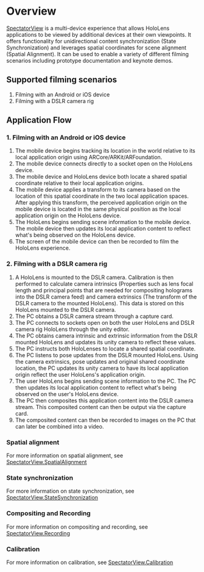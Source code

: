 # Overview

[SpectatorView](Scripts/SpectatorView.cs) is a multi-device experience that allows HoloLens applications to be viewed by additional devices at their own viewpoints. It offers functionality for unidirectional content synchronization (State Synchronization) and leverages spatial coordinates for scene alignment (Spatial Alignment). It can be used to enable a variety of different filming scenarios including prototype documentation and keynote demos.

## Supported filming scenarios
1. Filming with an Android or iOS device
2. Filming with a DSLR camera rig

## Application Flow

### 1. Filming with an Android or iOS device
1. The mobile device begins tracking its location in the world relative to its local application origin using ARCore/ARKit/ARFoundation.
2. The mobile device connects directly to a socket open on the HoloLens device.
3. The mobile device and HoloLens device both locate a shared spatial coordinate relative to their local application origins.
4. The mobile device applies a transform to its camera based on the location of this spatial coordinate in the two local application spaces. After applying this transform, the perceived application origin on the mobile device is located in the same physical position as the local application origin on the HoloLens device.
5. The HoloLens begins sending scene information to the mobile device. The mobile device then updates its local application content to reflect what's being observed on the HoloLens device.
6. The screen of the mobile device can then be recorded to film the HoloLens experience.

### 2. Filming with a DSLR camera rig
1. A HoloLens is mounted to the DSLR camera. Calibration is then performed to calculate camera intrinsics (Properties such as lens focal length and principal points that are needed for compositing holograms into the DSLR camera feed) and camera extrinsics (The transform of the DSLR camera to the mounted HoloLens). This data is stored on this HoloLens mounted to the DSLR camera.
2. The PC obtains a DSLR camera stream through a capture card.
3. The PC connects to sockets open on both the user HoloLens and DSLR camera rig HoloLens through the unity editor.
4. The PC obtains camera intrinsic and extrinsic information from the DSLR mounted HoloLens and updates its unity camera to reflect these values.
5. The PC instructs both HoloLenses to locate a shared spatial coordinate.
6. The PC listens to pose updates from the DSLR mounted HoloLens. Using the camera extrinsics, pose updates and original shared coordinate location, the PC updates its unity camera to have its local application origin reflect the user HoloLens's application origin.
7. The user HoloLens begins sending scene information to the PC. The PC then updates its local application content to reflect what's being observed on the user's HoloLens device.
8. The PC then composites this application content into the DSLR camera stream. This composited content can then be output via the capture card.
9. The composited content can then be recorded to images on the PC that can later be combined into a video.

### Spatial alignment
For more information on spatial alignment, see [SpectatorView.SpatialAlignment](SpectatorView.SpatialAlignment.md)

### State synchronization
For more information on state synchronization, see [SpectatorView.StateSynchronization](SpectatorView.StateSynchronization.md)

### Compositing and Recording
For more information on compositing and recording, see [SpectatorView.Recording](SpectatorView.Recording.md)

### Calibration
For more information on calibration, see [SpectatorView.Calibration](SpectatorView.Calibration.md)
